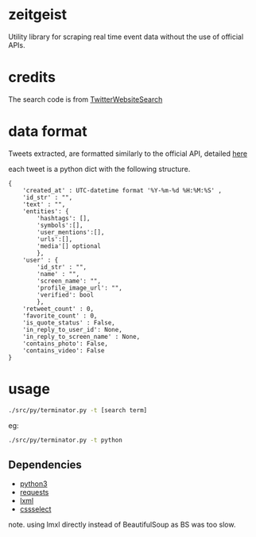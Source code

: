 # zeitgeist

Utility library for scraping real time event data without the use of official APIs.

# credits

The search code is from [TwitterWebsiteSearch](https://github.com/dtuit/TwitterWebsiteSearch)

# data format
Tweets extracted, are formatted similarly to the official API, detailed [here](https://dev.twitter.com/overview/api/tweets)

each tweet is a python dict with the following structure.
```
{
	'created_at' : UTC-datetime format '%Y-%m-%d %H:%M:%S' ,
	'id_str' : "",
	'text' : "",
	'entities': {
		'hashtags': [],
		'symbols':[],
		'user_mentions':[],
		'urls':[],
		'media'[] optional
		},
	'user' : {
		'id_str' : "",
		'name' : "",
		'screen_name': "",
		'profile_image_url': "",
		'verified': bool
		},
	'retweet_count' : 0,
	'favorite_count' : 0,
	'is_quote_status' : False,
	'in_reply_to_user_id': None,
	'in_reply_to_screen_name' : None,
	'contains_photo': False,
	'contains_video': False
}
```
# usage

```bash
./src/py/terminator.py -t [search term]
```

eg:

```bash
./src/py/terminator.py -t python
```

## Dependencies 

* [python3](http://docs.python.org/3/)
* [requests](http://docs.python-requests.org)
* [lxml](http://lxml.de/index.html)
* [cssselect](https://pythonhosted.org/cssselect/)

note. using lmxl directly instead of BeautifulSoup as BS was too slow.
